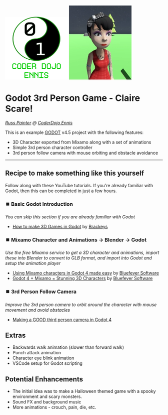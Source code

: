 <img src="./Images/Icons/Coder Dojo Ennis - Green Square.svg" width="200" /> <img src="./Docs/Screenshots/Claire.webp" width="200" />

#
# Godot 3rd Person Game - Claire Scare!
*[Russ Painter](https://www.linkedin.com/in/geekymonkey/) @ [CoderDojo Ennis](https://coderdojoennis.com)*

This is an example [GODOT](https://godotengine.org/) v4.5 project with the following features:

* 3D Character exported from Mixamo along with a set of animations
* Simple 3rd person character controller
* 3rd person follow camera with mouse orbiting and obstacle avoidance

---

## Recipe to make something like this yourself

Follow along with these YouTube tutorials. If you're already familiar with Godot, then this can be completed in just a few hours.

### ⏹️ Basic Godot Introduction
*You can skip this section if you are already familiar with Godot*
* [How to make 3D Games in Godot](https://www.youtube.com/watch?v=ke5KpqcoiIU) by [Brackeys](https://www.youtube.com/@Brackeys)

### ⏹️ Mixamo Character and Animations -> Blender -> Godot
*Use the free Mixamo service to get a 3D character and animations, import these into Blender to convert to GLB format, and import into Godot and setup the animation player*
* [Using Mixamo characters in Godot 4 made easy](https://www.youtube.com/watch?v=j48WTY1w_Po)
by [Bluefever Software](https://www.youtube.com/@BlueFeverSoft)
* [Godot 4 + Mixamo = Stunning 3D Characters](https://www.youtube.com/watch?v=tU5yab-O6aM)
by [Bluefever Software](https://www.youtube.com/@BlueFeverSoft)

### ⏹️ 3rd Person Follow Camera
*Improve the 3rd person camera to orbit around the character with mouse movement and avoid obstacles*

* [Making a GOOD third person camera in Godot 4](https://www.youtube.com/watch?v=ZCb12AHKMfE)

## Extras

* Backwards walk animation (slower than forward walk)
* Punch attack animation
* Character eye blink animation
* VSCode setup for Godot scripting

## Potential Enhancements

* The initial idea was to make a Halloween themed game with a spooky environment and scary monsters.
* Sound FX and background music
* More animations - crouch, pain, die, etc.
